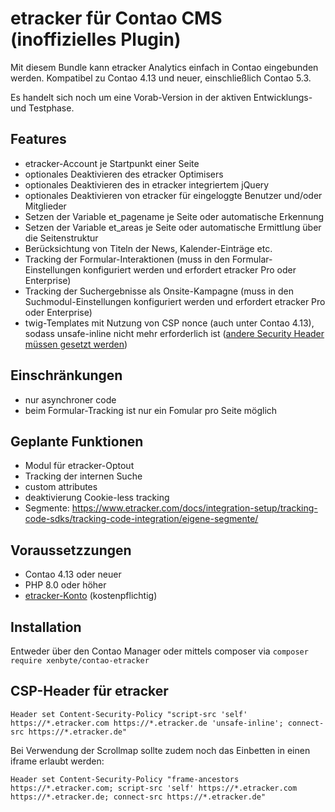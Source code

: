 # etracker für Contao CMS (inoffizielles Plugin)

Mit diesem Bundle kann etracker Analytics einfach in Contao eingebunden werden. Kompatibel zu Contao 4.13 und neuer,
einschließlich Contao 5.3.

Es handelt sich noch um eine Vorab-Version in der aktiven Entwicklungs- und Testphase.

## Features
* etracker-Account je Startpunkt einer Seite
* optionales Deaktivieren des etracker Optimisers
* optionales Deaktivieren des in etracker integriertem jQuery
* optionales Deaktivieren von etracker für eingeloggte Benutzer und/oder Mitglieder
* Setzen der Variable et_pagename je Seite oder automatische Erkennung
* Setzen der Variable et_areas je Seite oder automatische Ermittlung über die Seitenstruktur
* Berücksichtung von Titeln der News, Kalender-Einträge etc.
* Tracking der Formular-Interaktionen (muss in den Formular-Einstellungen konfiguriert werden und erfordert etracker Pro oder Enterprise)
* Tracking der Suchergebnisse als Onsite-Kampagne (muss in den Suchmodul-Einstellungen konfiguriert werden und erfordert etracker Pro oder Enterprise)
* twig-Templates mit Nutzung von CSP nonce (auch unter Contao 4.13), sodass unsafe-inline nicht mehr erforderlich ist ([andere Security Header müssen gesetzt werden](https://www.etracker.com/docs/integration-setup/tracking-code-sdks/tracking-code-integration/funktion-zweck/#integration-security-header))

## Einschränkungen
* nur asynchroner code
* beim Formular-Tracking ist nur ein Fomular pro Seite möglich

## Geplante Funktionen
* Modul für etracker-Optout
* Tracking der internen Suche
* custom attributes
* deaktivierung Cookie-less tracking
* Segmente: https://www.etracker.com/docs/integration-setup/tracking-code-sdks/tracking-code-integration/eigene-segmente/

## Voraussetzzungen
* Contao 4.13 oder neuer
* PHP 8.0 oder höher
* [etracker-Konto](https://www.xenbyte.com/go-etracker) (kostenpflichtig)

## Installation
Entweder über den Contao Manager oder mittels composer via `composer require xenbyte/contao-etracker`

## CSP-Header für etracker

```
Header set Content-Security-Policy "script-src 'self' https://*.etracker.com https://*.etracker.de 'unsafe-inline'; connect-src https://*.etracker.de"
```

Bei Verwendung der Scrollmap sollte zudem noch das Einbetten in einen iframe erlaubt werden:

```
Header set Content-Security-Policy "frame-ancestors https://*.etracker.com; script-src 'self' https://*.etracker.com https://*.etracker.de; connect-src https://*.etracker.de"
```
